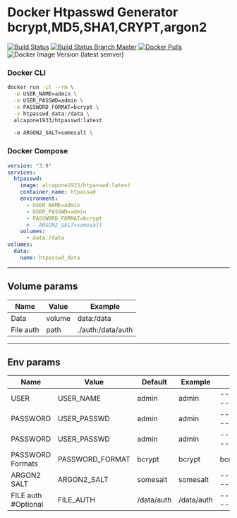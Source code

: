# Docker Htpasswd Generator bcrypt,MD5,SHA1,CRYPT,argon2

[![Build Status](https://shields.cosanostra-cloud.de/drone/build/alcapone1933/docker-htpasswd?logo=drone&server=https%3A%2F%2Fdrone.docker-for-life.de)](https://drone.docker-for-life.de/alcapone1933/docker-htpasswd)
[![Build Status Branch Master](https://shields.cosanostra-cloud.de/drone/build/alcapone1933/docker-htpasswd/master?logo=drone&label=build%20%5Bbranch%20master%5D&server=https%3A%2F%2Fdrone.docker-for-life.de)](https://drone.docker-for-life.de/alcapone1933/docker-htpasswd/branches)
[![Docker Pulls](https://shields.cosanostra-cloud.de/docker/pulls/alcapone1933/htpasswd?logo=docker&logoColor=blue)](https://hub.docker.com/r/alcapone1933/htpasswd/tags)
![Docker Image Version (latest semver)](https://shields.cosanostra-cloud.de/docker/v/alcapone1933/htpasswd?sort=semver&logo=docker&logoColor=blue&label=dockerhub%20version)

### Docker CLI

```bash
docker run -it --rm \
  -e USER_NAME=admin \
  -e USER_PASSWD=admin \
  -e PASSWORD_FORMAT=bcrypt \
  -v htpasswd_data:/data \
  alcapone1933/htpasswd:latest

  -e ARGON2_SALT=somesalt \
```

### Docker Compose

```yaml
version: "3.9"
services:
  htpasswd:
    image: alcapone1933/htpasswd:latest
    container_name: htpasswd
    environment:
      - USER_NAME=admin	
      - USER_PASSWD=admin
      - PASSWORD_FORMAT=bcrypt
      # - ARGON2_SALT=somesalt
    volumes:
      - data:/data
volumes:
  data:
    name: htpasswd_data
```

* * *

## Volume params

| Name      | Value   | Example            |
| --------- |-------- | ------------------ |
| Data      | volume  | data:/data         |
| File auth | path    | ./auth:/data/auth  |

* * *

## Env params

| Name                 | Value           | Default     | Example    | FORMAT                                         |
| -------------------- | --------------- | ----------- | ---------- | ---------------------------------------------- |
| USER                 | USER_NAME       | admin       | admin      | ---------------------------------------------- |
| PASSWORD             | USER_PASSWD     | admin       | admin      | ---------------------------------------------- |
| PASSWORD             | USER_PASSWD     | admin       | admin      | ---------------------------------------------- |
| PASSWORD Formats     | PASSWORD_FORMAT | bcrypt      | bcrypt     | bcrypt,MD5,SHA1,CRYPT,argon2i,argon2d,argon2id |
| ARGON2 SALT          | ARGON2_SALT     | somesalt    | somesalt   | ---------------------------------------------- |
| FILE auth #Optional  | FILE_AUTH       | /data/auth  | /data/auth | ---------------------------------------------- |
